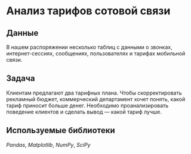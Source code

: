 # Анализ тарифов сотовой связи


## Данные

В нашем распоряжении несколько таблиц с данными о звонках, интернет-сессиях, сообщениях, пользователях и тарифах мобильной связи.

## Задача

Клиентам предлагают два тарифных плана. Чтобы скорректировать рекламный бюджет, коммерческий департамент хочет понять, какой тариф приносит больше денег. Необходимо проанализировать поведение клиентов и сделать вывод — какой тариф лучше.  

## Используемые библиотеки
*Pandas*, *Matplotlib*, *NumPy*, *SciPy*